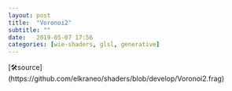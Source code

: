 ```yaml
---
layout: post
title:  "Voronoi2"
subtitle: ""
date:   2019-05-07 17:56
categories: [wie-shaders, glsl, generative]
---
```

<section>
	<canvas class="glslCanvas" data-fragment-url="https://raw.githubusercontent.com/elkraneo/shaders/develop/Voronoi2.frag">
	</canvas>
</section>
[🛠source](https://github.com/elkraneo/shaders/blob/develop/Voronoi2.frag)
